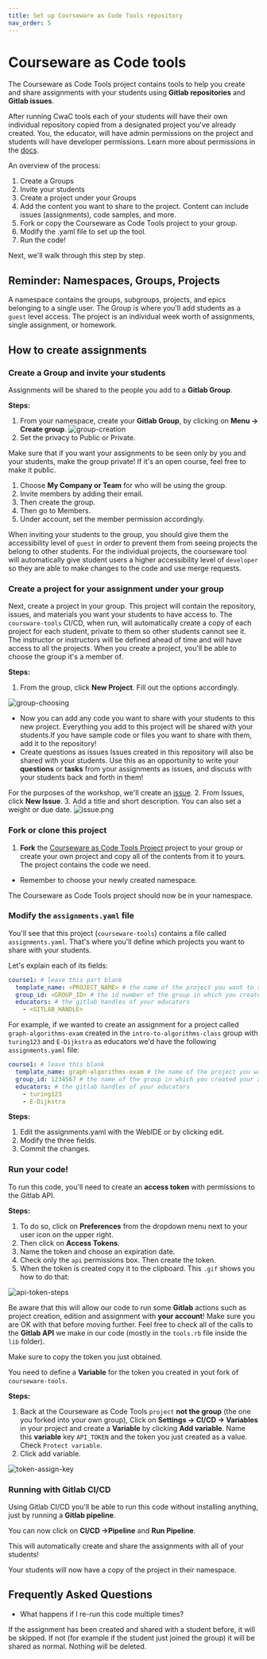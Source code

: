 ```yaml
---
title: Set up Courseware as Code Tools repository
nav_order: 5
---
```

# Courseware as Code tools

The Courseware as Code Tools project contains tools to help you create and share assignments with your students using **Gitlab repositories** and **Gitlab issues**.

After running CwaC tools each of your students will have their own individual repository copied from a designated project you've already created. You, the educator, will have admin permissions on the project and students will have developer permissions. Learn more about permissions in the [docs](https://docs.gitlab.com/ee/user/permissions.html#project-members-permissions).

An overview of the process:
1. Create a Groups
1. Invite your students
1. Create a project under your Groups
1. Add the content you want to share to the project. Content can include issues (assignments), code samples, and more.  
1. Fork or copy the Courseware as Code Tools project to your group.
1. Modify the .yaml file to set up the tool.
1. Run the code!

Next, we'll walk through this step by step.


## Reminder: Namespaces, Groups, Projects
A namespace contains the groups, subgroups, projects, and epics belonging to a single user. The Group is where you'll add students as a `guest` level access. The project is an individual week worth of assignments, single assignment, or homework.

## How to create assignments

### Create a Group and invite your students

Assignments will be shared to the people you add to a **Gitlab Group**.

**Steps:**
1. From your namespace, create your **Gitlab Group**, by clicking on **Menu -> Create group**.
![group-creation](https://i.imgur.com/nujGwo7.png)
1. Set the privacy to Public or Private.

Make sure that if you want your assignments to be seen only by you and your students, make the group private! If it's an open course, feel free to make it public.
1. Choose **My Company or Team** for who will be using the group.
1. Invite members by adding their email.
1. Then create the group.
1. Then go to Members.
1. Under account, set the member permission accordingly.

When inviting your students to the group, you should give them the accessibility level of `guest` in order to prevent them from seeing projects the belong to other students. For the individual projects, the courseware tool will automatically give student users a higher accessibility level of `developer` so they are able to make changes to the code and use merge requests.

### Create a project for your assignment under your group

Next, create a project in your group. This project will contain the repository, issues, and materials you want your students to have access to. The `coursware-tools` CI/CD, when run, will automatically create a copy of each project for each student, private to them so other students cannot see it. The instructor or instructors will be defined ahead of time and will have access to all the projects. When you create a project, you'll be able to choose the group it's a member of.

**Steps:**
1.  From the group, click **New Project**. Fill out the options accordingly.

![group-choosing](https://i.imgur.com/Nhh9bne.png)

 - Now you can add any code you want to share with your students to this new project. Everything you add to this project will be shared with your students.If you have sample code or files you want to share with them, add it to the repository!
- Create questions as issues
  Issues created in this repository will also be shared with your students. Use this as an opportunity to write your **questions** or **tasks** from your assignments as issues, and discuss with your students back and forth in them!

For the purposes of the workshop, we'll create an [issue](https://docs.gitlab.com/ee/user/project/issues/#issues).
2. From Issues, click **New Issue**.
3. Add a title and short description. You can also set a weight or due date.
![issue.png]({{site.baseurl}}/attached_files/images/issue.png)

### Fork or clone this project
1. **Fork** the [Courseware as Code Tools Project](https://gitlab.com/e1171/edsigcon-courseware-tools/-/forks/new) project to your group or create your own project and copy all of the contents from it to yours. The project contains the code we need.

- Remember to choose your newly created namespace.

The Courseware as Code Tools project should now be in your namespace.


### Modify the `assignments.yaml` file

You'll see that this project (`courseware-tools`) contains a file called `assignments.yaml`. That's where you'll define which projects you want to share with your students.


Let's explain each of its fields:
```yaml
course1: # leave this part blank
  template_name: <PROJECT_NAME> # the name of the project you want to share with your students
  group_id: <GROUP_ID> # the id number of the group in which you created your assignments
  educators: # the gitlab handles of your educators
    - <GITLAB_HANDLE>
```

For example, if we wanted to create an assignment for a project called `graph-algorithms-exam` created in the `intro-to-algorithms-class` group with `turing123` and `E-Dijkstra` as educators we'd have the following `assignments.yaml` file:

```yaml
course1: # leave this blank
  template_name: graph-algorithms-exam # the name of the project you want to share with your students
  group_id: 1234567 # the name of the group in which you created your assignments
  educators: # the gitlab handles of your educators
    - turing123
    - E-Dijkstra
```

**Steps:**
1. Edit the assignments.yaml with the WebIDE or by clicking edit.
2. Modify the three fields.
3. Commit the changes.


### Run your code!

To run this code, you'll need to create an **access token** with permissions to the Gitlab API.

**Steps:**
1. To do so, click on **Preferences** from the dropdown menu next to your user icon on the upper right.
1. Then click on **Access Tokens**.
1. Name the token and choose an expiration date.
1. Check only the `api` permissions box. Then create the token.
1. When the token is created copy it to the clipboard.
This `.gif` shows you how to do that:

![api-token-steps](https://i.imgur.com/x9pvr97.gif)

Be aware that this will allow our code to run some **Gitlab** actions such as project creation, edition and assignment with **your account**!
Make sure you are OK with that before moving further.
Feel free to check all of the calls to the **Gitlab API** we make in our code (mostly in the `tools.rb` file inside the `lib` folder).

Make sure to copy the token you just obtained.

You need to define a **Variable** for the token you created in yout fork of `courseware-tools`.

**Steps:**
1. Back at the Courseware as Code Tools `project` **not the group** (the one you forked into your own group), Click on **Settings -> CI/CD -> Variables** in your project and create a **Variable** by clicking **Add variable**. Name this **variable** key `API_TOKEN` and the token you just created as a value. Check `Protect variable`.
1. Click add variable.

![token-assign-key](https://i.imgur.com/RnudAdi.gif)

### Running with Gitlab CI/CD

Using Gitlab CI/CD you'll be able to run this code without installing anything, just by running a **Gitlab pipeline**.

You can now click on **CI/CD ->Pipeline** and **Run Pipeline**.

This will automatically create and share the assignments with all of your students!

Your students will now have a copy of the project in their namespace. 

## Frequently Asked Questions

- What happens if I re-run this code multiple times?

If the assignment has been created and shared with a student before, it will be skipped.
If not (for example if the student just joined the group) it will be shared as normal.
Nothing will be deleted.

